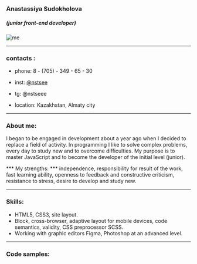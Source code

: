 ### **Anastassiya Sudokholova**  
##### _(junior front-end developer)_

![me](https://sun9-42.userapi.com/impg/VB4S88OHETsRduA7keD-IxKz7mqJMi48VofOyg/q-ne0lkyh5s.jpg?size=1215x2160&quality=95&sign=b8ea0cd92a003b0c9727e413547210c7&type=album)
********* 
### contacts : 
* phone: 8 - (705) - 349 - 65 - 30
* inst: [@nstsee](https://www.instagram.com/nst.see/)
* tg: @nstseee

* location: Kazakhstan, Almaty city
********* 
### About me:
I began to be engaged in development about a year ago when I decided to replace a field of activity. In programming I like to solve complex problems, every day to study new and to overcome difficulties. My purpose is to master JavaScript and to become the developer of the initial level (junior).

*** My strengths: ***
independence, responsibility for result of the work, fast learning ability, openness to feedback and constructive criticism, resistance to stress, desire to develop and study new.
********* 
### Skills:
* HTML5, CSS3, site layout.
* Block, cross-browser, adaptive layout for mobile devices, code semantics, validity, CSS preprocessor SCSS.
* Working with graphic editors Figma, Photoshop at an advanced level.
********* 
### Code samples:


